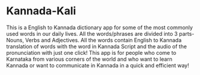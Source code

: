 # Kannada-Kali
This is a English to Kannada dictionary app for some of the most commonly used words in our daily lives.
All the words/phrases are divided into 3 parts- Nouns, Verbs and Adjectives.
All the words contain English to Kannada translation of words with the word in Kannada Script and the audio of the pronunciation with just 
one click!
This app is for people who come to Karnataka from various corners of the world and who want to learn Kannada or want to communicate in 
Kannada in a quick and efficient way!
